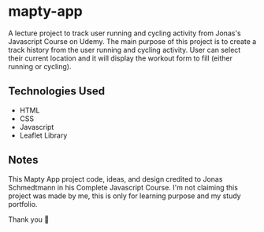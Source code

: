 # mapty-app

A lecture project to track user running and cycling activity from Jonas's Javascript Course on Udemy. The main purpose of this project is to create a track history from the user running and cycling activity. User can select their current location and it will display the workout form to fill (either running or cycling).

## Technologies Used

- HTML
- CSS
- Javascript
- Leaflet Library

## Notes

This Mapty App project code, ideas, and design credited to Jonas Schmedtmann in his Complete Javascript Course. I'm not claiming this project was made by me, this is only for learning purpose and my study portfolio.

Thank you 👋
